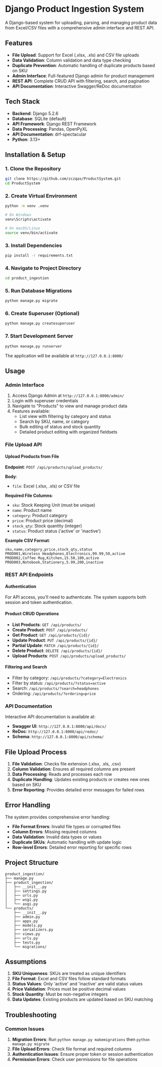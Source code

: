 # Django Product Ingestion System

A Django-based system for uploading, parsing, and managing product data from Excel/CSV files with a comprehensive admin interface and REST API.

## Features

- **File Upload**: Support for Excel (.xlsx, .xls) and CSV file uploads
- **Data Validation**: Column validation and data type checking
- **Duplicate Prevention**: Automatic handling of duplicate products based on SKU
- **Admin Interface**: Full-featured Django admin for product management
- **REST API**: Complete CRUD API with filtering, search, and pagination
- **API Documentation**: Interactive Swagger/ReDoc documentation

## Tech Stack

- **Backend**: Django 5.2.6
- **Database**: SQLite (default)
- **API Framework**: Django REST Framework
- **Data Processing**: Pandas, OpenPyXL
- **API Documentation**: drf-spectacular
- **Python**: 3.13+

## Installation & Setup

### 1. Clone the Repository

```bash
git clone https://github.com/zczqas/ProductSystem.git
cd ProductSystem
```

### 2. Create Virtual Environment

```bash
python -m venv .venv

# On Windows
venv\Scripts\activate

# On macOS/Linux
source venv/bin/activate
```

### 3. Install Dependencies

```bash
pip install -r requirements.txt
```

### 4. Navigate to Project Directory

```bash
cd product_ingestion
```

### 5. Run Database Migrations

```bash
python manage.py migrate
```

### 6. Create Superuser (Optional)

```bash
python manage.py createsuperuser
```

### 7. Start Development Server

```bash
python manage.py runserver
```

The application will be available at `http://127.0.0.1:8000/`

## Usage

### Admin Interface

1. Access Django Admin at `http://127.0.0.1:8000/admin/`
2. Login with superuser credentials
3. Navigate to "Products" to view and manage product data
4. Features available:
   - List view with filtering by category and status
   - Search by SKU, name, or category
   - Bulk editing of status and stock quantity
   - Detailed product editing with organized fieldsets

### File Upload API

#### Upload Products from File

**Endpoint**: `POST /api/products/upload_products/`

**Body**: 
- `file`: Excel (.xlsx, .xls) or CSV file

**Required File Columns**:
- `sku`: Stock Keeping Unit (must be unique)
- `name`: Product name
- `category`: Product category
- `price`: Product price (decimal)
- `stock_qty`: Stock quantity (integer)
- `status`: Product status ('active' or 'inactive')

**Example CSV Format**:
```csv
sku,name,category,price,stock_qty,status
PROD001,Wireless Headphones,Electronics,99.99,50,active
PROD002,Coffee Mug,Kitchen,15.50,100,active
PROD003,Notebook,Stationery,5.99,200,inactive
```

### REST API Endpoints

#### Authentication
For API access, you'll need to authenticate. The system supports both session and token authentication.

#### Product CRUD Operations

- **List Products**: `GET /api/products/`
- **Create Product**: `POST /api/products/`
- **Get Product**: `GET /api/products/{id}/`
- **Update Product**: `PUT /api/products/{id}/`
- **Partial Update**: `PATCH /api/products/{id}/`
- **Delete Product**: `DELETE /api/products/{id}/`
- **Upload Products**: `POST /api/products/upload_products/`

#### Filtering and Search

- Filter by category: `/api/products/?category=Electronics`
- Filter by status: `/api/products/?status=active`
- Search: `/api/products/?search=headphones`
- Ordering: `/api/products/?ordering=price`

### API Documentation

Interactive API documentation is available at:
- **Swagger UI**: `http://127.0.0.1:8000/api/docs/`
- **ReDoc**: `http://127.0.0.1:8000/api/redoc/`
- **Schema**: `http://127.0.0.1:8000/api/schema/`

## File Upload Process

1. **File Validation**: Checks file extension (.xlsx, .xls, .csv)
2. **Column Validation**: Ensures all required columns are present
3. **Data Processing**: Reads and processes each row
4. **Duplicate Handling**: Updates existing products or creates new ones based on SKU
5. **Error Reporting**: Provides detailed error messages for failed rows

## Error Handling

The system provides comprehensive error handling:

- **File Format Errors**: Invalid file types or corrupted files
- **Column Errors**: Missing required columns
- **Data Validation**: Invalid data types or values
- **Duplicate SKUs**: Automatic handling with update logic
- **Row-level Errors**: Detailed error reporting for specific rows

## Project Structure

```
product_ingestion/
├── manage.py
├── product_ingestion/
│   ├── __init__.py
│   ├── settings.py
│   ├── urls.py
│   ├── wsgi.py
│   └── asgi.py
└── products/
    ├── __init__.py
    ├── admin.py
    ├── apps.py
    ├── models.py
    ├── serializers.py
    ├── views.py
    ├── urls.py
    ├── tests.py
    └── migrations/
```

## Assumptions

1. **SKU Uniqueness**: SKUs are treated as unique identifiers
2. **File Format**: Excel and CSV files follow standard formats
3. **Status Values**: Only 'active' and 'inactive' are valid status values
4. **Price Validation**: Prices must be positive decimal values
5. **Stock Quantity**: Must be non-negative integers
6. **Data Updates**: Existing products are updated based on SKU matching

## Troubleshooting

### Common Issues

1. **Migration Errors**: Run `python manage.py makemigrations` then `python manage.py migrate`
2. **File Upload Errors**: Check file format and required columns
3. **Authentication Issues**: Ensure proper token or session authentication
4. **Permission Errors**: Check user permissions for file operations
